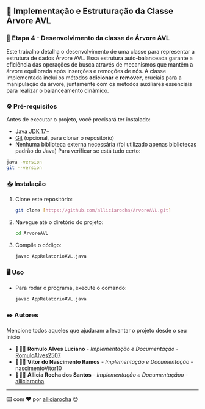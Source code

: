## 🚀 Implementação e Estruturação da Classe Árvore AVL
### 🧩 Etapa 4 - Desenvolvimento da classe de Árvore AVL
Este trabalho detalha o desenvolvimento de uma classe para representar a estrutura de dados Árvore AVL. Essa estrutura auto-balanceada garante a eficiência das operações de busca através de mecanismos que mantêm a árvore equilibrada após inserções e remoções de nós. A classe implementada inclui os métodos **adicionar** e **remover**, cruciais para a manipulação da árvore, juntamente com os métodos auxiliares essenciais para realizar o balanceamento dinâmico.
### ⚙️ Pré-requisitos
Antes de executar o projeto, você precisará ter instalado:
* [Java JDK 17+](https://www.oracle.com/java/technologies/javase/jdk17-archive-downloads.html) 
* [Git](https://git-scm.com/) (opcional, para clonar o repositório)
* Nenhuma biblioteca externa necessária (foi utilizado apenas bibliotecas padrão do Java)
Para verificar se está tudo certo:
```bash
java -version
git --version
```
### 📥 Instalação
1. Clone este repositório:
   ```bash
   git clone [https://github.com/alliciarocha/ArvoreAVL.git]
2. Navegue até o diretório do projeto:
   ```bash
   cd ArvoreAVL
3. Compile o código:
   ```bash
   javac AppRelatorioAVL.java
### 🖥️ Uso
- Para rodar o programa, execute o comando: 
   ```bash
   javac AppRelatorioAVL.java
### ✒️ Autores
Mencione todos aqueles que ajudaram a levantar o projeto desde o seu início
* 👨🏻‍💻 **Romulo Alves Luciano** - *Implementação e Documentação* - [RomuloAlves2507](https://github.com/RomuloAlves2507)
* 👨🏽‍💻 **Vitor do Nascimento Ramos** - *Implementação e Documentação* - [nascimentoVitor10](https://github.com/nascimentoVitor10)
* 👩🏻‍💻 **Allicia Rocha dos Santos** - *Implementação e Documentaçãoo* - [alliciarocha](https://github.com/alliciarocha)
---
⌨️ com ❤️ por [alliciarocha](https://github.com/alliciarocha) 😊
